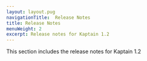```yaml
---
layout: layout.pug
navigationTitle:  Release Notes
title: Release Notes
menuWeight: 2
excerpt: Release notes for Kaptain 1.2
---
```


This section includes the release notes for Kaptain 1.2
